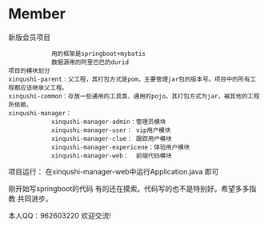 # Member
新版会员项目

                用的框架是springboot+mybatis
                数据源用的阿里巴巴的durid
    项目的模块划分
    xinqushi-parent：父工程，其打包方式是pom，主要管理jar包的版本号。项目中的所有工程都应该继承父工程。
    xinqushi-common：存放一些通用的工具类、通用的pojo。其打包方式为jar，被其他的工程所依赖。
  	xinqushi-manager：
				xinqushi-manager-admin：管理员模块
				xinqushi-manager-user： vip用户模块
				xinqushi-manager-clue： 跟踪用户模块
				xinqushi-manager-expericene：体验用户模块
				xinqushi-manager-web：  前端代码模块
        

项目运行：
在xinqushi-manager-web中运行Application.java 即可

刚开始写springboot的代码 有的还在摸索。代码写的也不是特别好。希望多多指教 共同进步。

本人QQ：962603220 欢迎交流!
